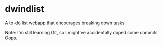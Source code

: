 # dwindlist

A to-do list webapp that encourages breaking down tasks.

Note: I'm still learning Git, so I might've accidentally duped some commits. Oops.
